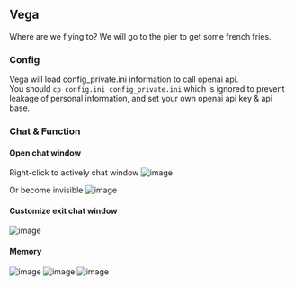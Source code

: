 ## Vega
Where are we flying to? We will go to the pier to get some french fries.

### Config
Vega will load config_private.ini information to call openai api. \
You should `cp config.ini config_private.ini` which is ignored to prevent leakage of personal 
information, and set your own openai api key & api base.

### Chat & Function
#### Open chat window
Right-click to actively chat window
![image](https://github.com/Dcyx/Vega/assets/12059721/674888bf-e795-47ed-85f7-d18023ecd477)

 Or become invisible
 ![image](https://github.com/Dcyx/Vega/assets/12059721/5270f7c0-67e6-4cb9-a8ac-762f359c5059)

#### Customize exit chat window
![image](https://github.com/Dcyx/Vega/assets/12059721/e9ade030-46ae-45a0-abe6-4e1227f19802)

#### Memory
![image](https://github.com/Dcyx/Vega/assets/12059721/05b638a0-9e3d-4b86-a5a1-43a1f76ac2a7)
![image](https://github.com/Dcyx/Vega/assets/12059721/30b0ae37-d633-4d33-af59-be78b64a2789)
![image](https://github.com/Dcyx/Vega/assets/12059721/15e750eb-056b-49b9-aa19-bca35712681a)
